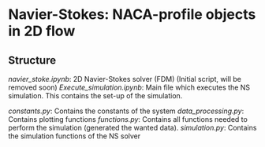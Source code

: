 # Navier-Stokes: NACA-profile objects in 2D flow
## Structure

*navier_stoke.ipynb*: 2D Navier-Stokes solver (FDM) (Initial script, will be removed soon)
*Execute_simulation.ipynb*: Main file which executes the NS simulation. This contains the set-up of the simulation.

*constants.py*: Contains the constants of the system
*data_processing.py*: Contains plotting functions
*functions.py*: Contains all functions needed to perform the simulation (generated the wanted data).
*simulation.py*: Contains the simulation functions of the NS solver